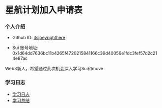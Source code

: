 # 星航计划加入申请表

### 个人介绍

* Github ID: [itsjoeyrighthere](https://github.com/itsjoeyrighthere)

* Sui 账号地址: 0x1d64dd7636bc11b4265f4720215841166c39d40056e1fdc3fef57d2c214e87ac

Web3新人，希望通过此次机会深入学习Sui和move

### 学习日志

- [学习日志](journal.md)
- [学习总结](summary.md)
